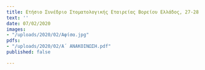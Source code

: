 ```yaml
---
title: Ετήσιο Συνέδριο Στοματολογικής Εταιρείας Βορείου Ελλάδος, 27-28 Μαρτίου 2020
text: ''
date: 07/02/2020
images:
- "/uploads/2020/02/Αφίσα.jpg"
pdfs:
- "/uploads/2020/02/Α΄ ΑΝΑΚΟΙΝΩΣΗ.pdf"
published: false

---
```

